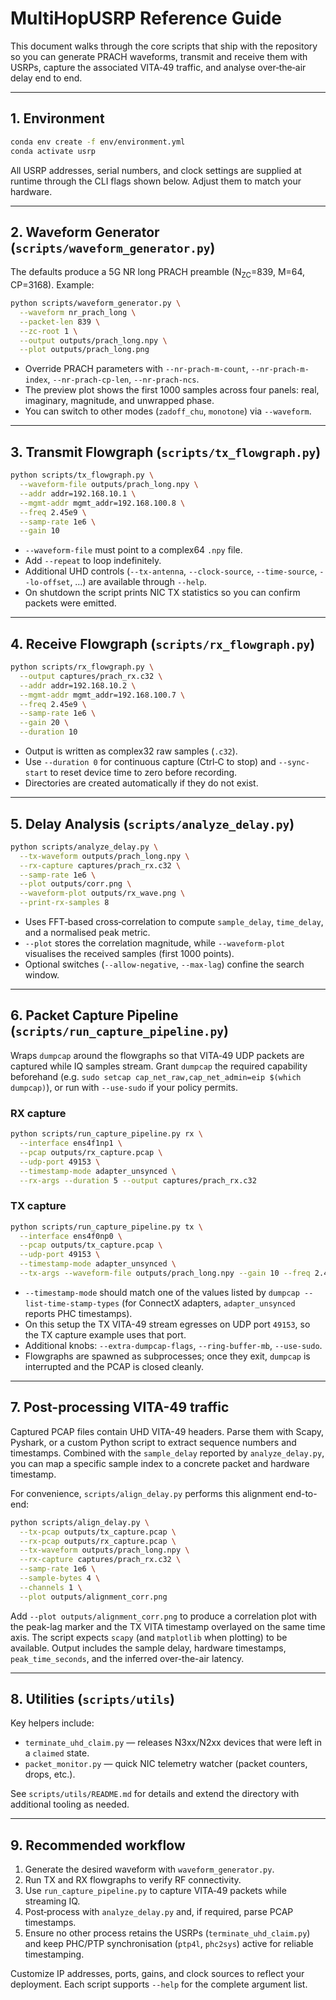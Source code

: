 # MultiHopUSRP Reference Guide

This document walks through the core scripts that ship with the repository so you can generate PRACH waveforms, transmit and receive them with USRPs, capture the associated VITA‑49 traffic, and analyse over‑the‑air delay end to end.

---

## 1. Environment

```bash
conda env create -f env/environment.yml
conda activate usrp
```

All USRP addresses, serial numbers, and clock settings are supplied at runtime through the CLI flags shown below. Adjust them to match your hardware.

---

## 2. Waveform Generator (`scripts/waveform_generator.py`)

The defaults produce a 5G NR long PRACH preamble (N<sub>ZC</sub>=839, M=64, CP=3168). Example:

```bash
python scripts/waveform_generator.py \
  --waveform nr_prach_long \
  --packet-len 839 \
  --zc-root 1 \
  --output outputs/prach_long.npy \
  --plot outputs/prach_long.png
```

- Override PRACH parameters with `--nr-prach-m-count`, `--nr-prach-m-index`, `--nr-prach-cp-len`, `--nr-prach-ncs`.
- The preview plot shows the first 1000 samples across four panels: real, imaginary, magnitude, and unwrapped phase.
- You can switch to other modes (`zadoff_chu`, `monotone`) via `--waveform`.

---

## 3. Transmit Flowgraph (`scripts/tx_flowgraph.py`)

```bash
python scripts/tx_flowgraph.py \
  --waveform-file outputs/prach_long.npy \
  --addr addr=192.168.10.1 \
  --mgmt-addr mgmt_addr=192.168.100.8 \
  --freq 2.45e9 \
  --samp-rate 1e6 \
  --gain 10
```

- `--waveform-file` must point to a complex64 `.npy` file.
- Add `--repeat` to loop indefinitely.
- Additional UHD controls (`--tx-antenna`, `--clock-source`, `--time-source`, `--lo-offset`, …) are available through `--help`.
- On shutdown the script prints NIC TX statistics so you can confirm packets were emitted.

---

## 4. Receive Flowgraph (`scripts/rx_flowgraph.py`)

```bash
python scripts/rx_flowgraph.py \
  --output captures/prach_rx.c32 \
  --addr addr=192.168.10.2 \
  --mgmt-addr mgmt_addr=192.168.100.7 \
  --freq 2.45e9 \
  --samp-rate 1e6 \
  --gain 20 \
  --duration 10
```

- Output is written as complex32 raw samples (`.c32`).
- Use `--duration 0` for continuous capture (Ctrl‑C to stop) and `--sync-start` to reset device time to zero before recording.
- Directories are created automatically if they do not exist.

---

## 5. Delay Analysis (`scripts/analyze_delay.py`)

```bash
python scripts/analyze_delay.py \
  --tx-waveform outputs/prach_long.npy \
  --rx-capture captures/prach_rx.c32 \
  --samp-rate 1e6 \
  --plot outputs/corr.png \
  --waveform-plot outputs/rx_wave.png \
  --print-rx-samples 8
```

- Uses FFT‑based cross‑correlation to compute `sample_delay`, `time_delay`, and a normalised peak metric.
- `--plot` stores the correlation magnitude, while `--waveform-plot` visualises the received samples (first 1000 points).
- Optional switches (`--allow-negative`, `--max-lag`) confine the search window.

---

## 6. Packet Capture Pipeline (`scripts/run_capture_pipeline.py`)

Wraps `dumpcap` around the flowgraphs so that VITA‑49 UDP packets are captured while IQ samples stream. Grant `dumpcap` the required capability beforehand (e.g. `sudo setcap cap_net_raw,cap_net_admin=eip $(which dumpcap)`), or run with `--use-sudo` if your policy permits.

### RX capture

```bash
python scripts/run_capture_pipeline.py rx \
  --interface ens4f1np1 \
  --pcap outputs/rx_capture.pcap \
  --udp-port 49153 \
  --timestamp-mode adapter_unsynced \
  --rx-args --duration 5 --output captures/prach_rx.c32
```

### TX capture

```bash
python scripts/run_capture_pipeline.py tx \
  --interface ens4f0np0 \
  --pcap outputs/tx_capture.pcap \
  --udp-port 49153 \
  --timestamp-mode adapter_unsynced \
  --tx-args --waveform-file outputs/prach_long.npy --gain 10 --freq 2.45e9
```

- `--timestamp-mode` should match one of the values listed by `dumpcap --list-time-stamp-types` (for ConnectX adapters, `adapter_unsynced` reports PHC timestamps).
- On this setup the TX VITA-49 stream egresses on UDP port `49153`, so the TX capture example uses that port.
- Additional knobs: `--extra-dumpcap-flags`, `--ring-buffer-mb`, `--use-sudo`.
- Flowgraphs are spawned as subprocesses; once they exit, `dumpcap` is interrupted and the PCAP is closed cleanly.

---

## 7. Post-processing VITA-49 traffic

Captured PCAP files contain UHD VITA-49 headers. Parse them with Scapy, Pyshark, or a custom Python script to extract sequence numbers and timestamps. Combined with the `sample_delay` reported by `analyze_delay.py`, you can map a specific sample index to a concrete packet and hardware timestamp.

For convenience, `scripts/align_delay.py` performs this alignment end-to-end:

```bash
python scripts/align_delay.py \
  --tx-pcap outputs/tx_capture.pcap \
  --rx-pcap outputs/rx_capture.pcap \
  --tx-waveform outputs/prach_long.npy \
  --rx-capture captures/prach_rx.c32 \
  --samp-rate 1e6 \
  --sample-bytes 4 \
  --channels 1 \
  --plot outputs/alignment_corr.png
```

Add `--plot outputs/alignment_corr.png` to produce a correlation plot with the peak-lag marker and the TX VITA timestamp overlayed on the same time axis. The script expects `scapy` (and `matplotlib` when plotting) to be available. Output includes the sample delay, hardware timestamps, `peak_time_seconds`, and the inferred over-the-air latency.

---

## 8. Utilities (`scripts/utils`)

Key helpers include:

- `terminate_uhd_claim.py` — releases N3xx/N2xx devices that were left in a `claimed` state.
- `packet_monitor.py` — quick NIC telemetry watcher (packet counters, drops, etc.).

See `scripts/utils/README.md` for details and extend the directory with additional tooling as needed.

---

## 9. Recommended workflow

1. Generate the desired waveform with `waveform_generator.py`.
2. Run TX and RX flowgraphs to verify RF connectivity.
3. Use `run_capture_pipeline.py` to capture VITA‑49 packets while streaming IQ.
4. Post‑process with `analyze_delay.py` and, if required, parse PCAP timestamps.
5. Ensure no other process retains the USRPs (`terminate_uhd_claim.py`) and keep PHC/PTP synchronisation (`ptp4l`, `phc2sys`) active for reliable timestamping.

Customize IP addresses, ports, gains, and clock sources to reflect your deployment. Each script supports `--help` for the complete argument list.
